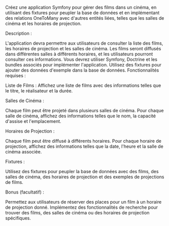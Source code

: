 Créez une application Symfony pour gérer des films dans un cinéma, en utilisant des fixtures pour peupler la base de données et en implémentant des relations OneToMany avec d'autres entités liées, telles que les salles de cinéma et les horaires de projection.

Description :

L'application devra permettre aux utilisateurs de consulter la liste des films, les horaires de projection et les salles de cinéma.
Les films seront diffusés dans différentes salles à différents horaires, et les utilisateurs pourront consulter ces informations.
Vous devrez utiliser Symfony, Doctrine et les bundles associés pour implémenter l'application.
Utilisez des fixtures pour ajouter des données d'exemple dans la base de données.
Fonctionnalités requises :

Liste de Films : Affichez une liste de films avec des informations telles que le titre, le réalisateur et la durée.

Salles de Cinéma :

Chaque film peut être projeté dans plusieurs salles de cinéma.
Pour chaque salle de cinéma, affichez des informations telles que le nom, la capacité d'assise et l'emplacement.

Horaires de Projection :

Chaque film peut être diffusé à différents horaires.
Pour chaque horaire de projection, affichez des informations telles que la date, l'heure et la salle de cinéma associée.

Fixtures :

Utilisez des fixtures pour peupler la base de données avec des films, des salles de cinéma, des horaires de projection et des exemples de projections de films.

Bonus (facultatif) :

Permettez aux utilisateurs de réserver des places pour un film à un horaire de projection donné.
Implémentez des fonctionnalités de recherche pour trouver des films, des salles de cinéma ou des horaires de projection spécifiques.
